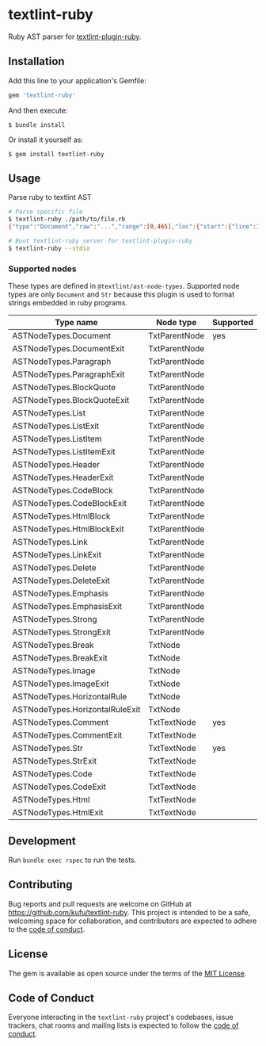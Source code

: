 # textlint-ruby

Ruby AST parser for [textlint-plugin-ruby](https://github.com/kufu/textlint-plugin-ruby).

## Installation

Add this line to your application's Gemfile:

```ruby
gem 'textlint-ruby'
```

And then execute:

    $ bundle install

Or install it yourself as:

    $ gem install textlint-ruby

## Usage

Parse ruby to textlint AST

```sh
# Parse specific file
$ textlint-ruby ./path/to/file.rb
{"type":"Document","raw":"...","range":[0,465],"loc":{"start":{"line":1,"column":0},"end":{"line":26,"column":0}},"children":[...]}

# Boot textlint-ruby server for textlint-plugin-ruby
$ textlint-ruby --stdio
```

### Supported nodes

These types are defined in `@textlint/ast-node-types`.
Supported node types are only `Document` and `Str` because this plugin is used to format strings embedded in ruby programs.

| Type name                       | Node type     | Supported                            |
| ------------------------------- | ------------- | ------------------------------------ |
| ASTNodeTypes.Document           | TxtParentNode | yes                                  |
| ASTNodeTypes.DocumentExit       | TxtParentNode |                                      |
| ASTNodeTypes.Paragraph          | TxtParentNode |                                      |
| ASTNodeTypes.ParagraphExit      | TxtParentNode |                                      |
| ASTNodeTypes.BlockQuote         | TxtParentNode |                                      |
| ASTNodeTypes.BlockQuoteExit     | TxtParentNode |                                      |
| ASTNodeTypes.List               | TxtParentNode |                                      |
| ASTNodeTypes.ListExit           | TxtParentNode |                                      |
| ASTNodeTypes.ListItem           | TxtParentNode |                                      |
| ASTNodeTypes.ListItemExit       | TxtParentNode |                                      |
| ASTNodeTypes.Header             | TxtParentNode |                                      |
| ASTNodeTypes.HeaderExit         | TxtParentNode |                                      |
| ASTNodeTypes.CodeBlock          | TxtParentNode |                                      |
| ASTNodeTypes.CodeBlockExit      | TxtParentNode |                                      |
| ASTNodeTypes.HtmlBlock          | TxtParentNode |                                      |
| ASTNodeTypes.HtmlBlockExit      | TxtParentNode |                                      |
| ASTNodeTypes.Link               | TxtParentNode |                                      |
| ASTNodeTypes.LinkExit           | TxtParentNode |                                      |
| ASTNodeTypes.Delete             | TxtParentNode |                                      |
| ASTNodeTypes.DeleteExit         | TxtParentNode |                                      |
| ASTNodeTypes.Emphasis           | TxtParentNode |                                      |
| ASTNodeTypes.EmphasisExit       | TxtParentNode |                                      |
| ASTNodeTypes.Strong             | TxtParentNode |                                      |
| ASTNodeTypes.StrongExit         | TxtParentNode |                                      |
| ASTNodeTypes.Break              | TxtNode       |                                      |
| ASTNodeTypes.BreakExit          | TxtNode       |                                      |
| ASTNodeTypes.Image              | TxtNode       |                                      |
| ASTNodeTypes.ImageExit          | TxtNode       |                                      |
| ASTNodeTypes.HorizontalRule     | TxtNode       |                                      |
| ASTNodeTypes.HorizontalRuleExit | TxtNode       |                                      |
| ASTNodeTypes.Comment            | TxtTextNode   | yes                                  |
| ASTNodeTypes.CommentExit        | TxtTextNode   |                                      |
| ASTNodeTypes.Str                | TxtTextNode   | yes                                  |
| ASTNodeTypes.StrExit            | TxtTextNode   |                                      |
| ASTNodeTypes.Code               | TxtTextNode   |                                      |
| ASTNodeTypes.CodeExit           | TxtTextNode   |                                      |
| ASTNodeTypes.Html               | TxtTextNode   |                                      |
| ASTNodeTypes.HtmlExit           | TxtTextNode   |                                      |

## Development

Run `bundle exec rspec` to run the tests.

## Contributing

Bug reports and pull requests are welcome on GitHub at https://github.com/kufu/textlint-ruby. This project is intended to be a safe, welcoming space for collaboration, and contributors are expected to adhere to the [code of conduct](https://github.com/kufu/textlint-ruby/blob/master/CODE_OF_CONDUCT.md).

## License

The gem is available as open source under the terms of the [MIT License](https://opensource.org/licenses/MIT).

## Code of Conduct

Everyone interacting in the `textlint-ruby` project's codebases, issue trackers, chat rooms and mailing lists is expected to follow the [code of conduct](https://github.com/kufu/textlint-ruby/blob/master/CODE_OF_CONDUCT.md).

